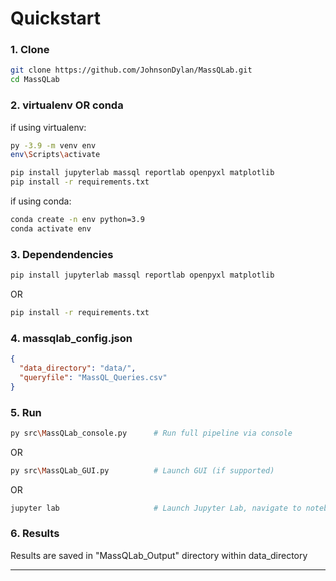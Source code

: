 # Quickstart

### 1. Clone
```bash
git clone https://github.com/JohnsonDylan/MassQLab.git
cd MassQLab
```

### 2. virtualenv OR conda
if using virtualenv:
```bash
py -3.9 -m venv env
env\Scripts\activate

pip install jupyterlab massql reportlab openpyxl matplotlib
pip install -r requirements.txt
```

if using conda:
```bash
conda create -n env python=3.9
conda activate env
```

### 3. Dependendencies
```bash
pip install jupyterlab massql reportlab openpyxl matplotlib
```
OR
```bash
pip install -r requirements.txt
```

### 4. massqlab_config.json
```json
{
  "data_directory": "data/",
  "queryfile": "MassQL_Queries.csv"
}
```

### 5. Run
```bash
py src\MassQLab_console.py      # Run full pipeline via console
```
OR
```bash
py src\MassQLab_GUI.py          # Launch GUI (if supported)
```
OR
```bash
jupyter lab                     # Launch Jupyter Lab, navigate to notebooks directory and launch MassQLab_notebook.ipynb
```

### 6. Results
Results are saved in "MassQLab_Output" directory within data_directory

____
